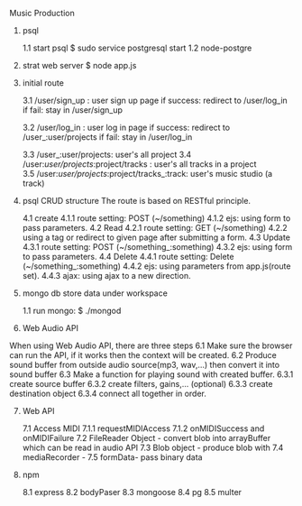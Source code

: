 Music Production

1. psql

    1.1 start psql
        $ sudo service postgresql start
    1.2 node-postgre

2. strat web server 
    $ node app.js 

3. initial route 

    3.1 /user/sign_up : user sign up page
        if success: redirect to /user/log_in 
        if fail: stay in /user/sign_up

    3.2 /user/log_in : user log in page
        if success: redirect to /user_:user/projects
        if fail: stay in /user/log_in
        
    3.3 /user_:user/projects: user's all project
    3.4 /user:_user/projects_:project/tracks : user's all tracks in a project  
    3.5 /user:_user/projects_:project/tracks_:track: user's music studio (a track)

4. psql CRUD structure
    The route is based on RESTful principle.     

    4.1 create
        4.1.1 route setting: POST (~/something) 
        4.1.2 ejs: using form to pass parameters.
    4.2 Read 
        4.2.1 route setting: GET (~/something)
        4.2.2 using a tag or redirect to given page after submitting a form. 
    4.3 Update
        4.3.1 route setting: POST (~/something_:something) 
        4.3.2 ejs: using form to pass parameters.
    4.4 Delete
        4.4.1 route setting: Delete (~/something_:something) 
        4.4.2 ejs: using parameters from app.js(route set).
        4.4.3 ajax: using ajax to a new direction. 
        
5. mongo db
    store data under workspace
    
    1.1 run mongo: $ ./mongod
    

6. Web Audio API

  When using Web Audio API, there are three steps
    6.1 Make sure the browser can run the API, if it works then the context will be created.
    6.2 Produce sound buffer from outside audio source(mp3, wav,...) then convert it into sound buffer
    6.3 Make a function for playing sound with created buffer. 
       6.3.1 create source buffer
       6.3.2 create filters, gains,... (optional)
       6.3.3 create destination object
       6.3.4 connect all together in order.
       
7. Web API 
    
    7.1 Access MIDI
        7.1.1 requestMIDIAccess
        7.1.2 onMIDISuccess and onMIDIFailure
    7.2 FileReader Object - convert blob into arrayBuffer which can be read in audio API
    7.3 Blob object - produce blob with 
    7.4 mediaRecorder - 
    7.5 formData- pass binary data

8. npm
    
    8.1 express
    8.2 bodyPaser
    8.3 mongoose
    8.4 pg
    8.5 multer
        